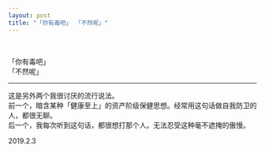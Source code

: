 ```yaml
---
layout: post
title: "「你有毒吧」 「不然呢」"
---
```


  
&nbsp;
&nbsp;


「你有毒吧」
<br>「不然呢」

---

这是另外两个我很讨厌的流行说法。
<br>前一个，暗含某种「健康至上」的资产阶级保健思想。经常用这句话做自我防卫的人，都很无聊。
<br>后一个，我每次听到这句话，都很想打那个人。无法忍受这种毫不遮掩的傲慢。

2019.2.3